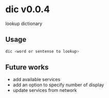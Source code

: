 dic v0.0.4
===

lookup dictionary

Usage
---

```sh
dic <word or sentense to lookup>
```

Future works
---

- add available services
- add an option to specify number of display
- update services from network
